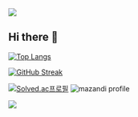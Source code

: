 <img src="https://capsule-render.vercel.app/api?type=waving&color=BDBDC8&height=150&section=header" />

## Hi there 👋
[![Top Langs](https://github-readme-stats.vercel.app/api/top-langs/?username=soeundipia-teez&layout=compact)](https://github.com/soeundipia-teez/github-readme-stats)

[![GitHub Streak](https://streak-stats.demolab.com?user=soeundipia-teez)](https://git.io/streak-stats)

[![Solved.ac프로필](http://mazassumnida.wtf/api/v2/generate_badge?boj=beyondtheclouds)](https://solved.ac/beyondtheclouds)
![mazandi profile](http://mazandi.herokuapp.com/api?handle=beyondtheclouds&theme=warm)

<img src="https://capsule-render.vercel.app/api?type=waving&color=BDBDC8&height=150&section=footer" />
